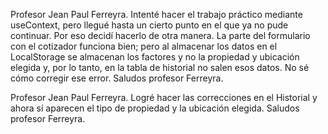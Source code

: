 Profesor Jean Paul Ferreyra.
   Intenté hacer el trabajo práctico mediante useContext, pero llegué hasta un cierto punto en el que ya no pude continuar. 
   Por eso decidí hacerlo de otra manera. La parte del formulario con el cotizador funciona bien; pero al almacenar los datos en el LocalStorage se almacenan los factores y no la propiedad y ubicación elegida y, por lo tanto, en la tabla de historial no salen esos datos. No sé cómo corregir ese error.
             Saludos profesor Ferreyra.

Profesor Jean Paul Ferreyra.
   Logré hacer las correcciones en el Historial y ahora sí aparecen el tipo de propiedad y la ubicación elegida. 
            Saludos profesor Ferreyra.             
